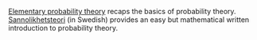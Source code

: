 [Elementary probability theory](https://youtu.be/Oi6bevCs-ck) recaps the basics 
of probability theory.
[Sannolikhetsteori](https://www.math.kth.se/cirkel/2007/kompendium07.pdf) (in 
Swedish) provides an easy but mathematical written introduction to probability 
theory.
